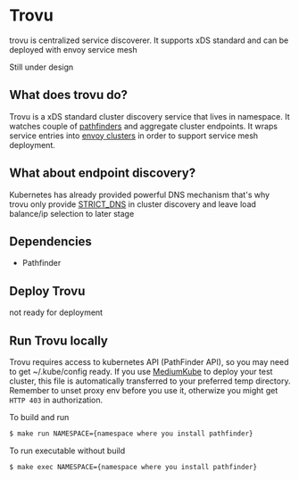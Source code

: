 # Trovu

trovu is centralized service discoverer. It supports xDS standard and can be deployed with envoy service mesh

Still under design


## What does trovu do?
Trovu is a xDS standard cluster discovery service that lives in namespace. It watches couple of [pathfinders](https://github.com/6BD-org/pathfinder) and aggregate cluster endpoints. It wraps service entries into [envoy clusters](https://www.envoyproxy.io/docs/envoy/latest/api-v2/api/v2/cluster.proto) in order to support service mesh deployment.

## What about endpoint discovery?
Kubernetes has already provided powerful DNS mechanism that's why trovu only provide [STRICT_DNS](https://www.envoyproxy.io/docs/envoy/latest/intro/arch_overview/upstream/service_discovery#arch-overview-service-discovery-types-strict-dns) in cluster discovery and leave load balance/ip selection to later stage

## Dependencies
- Pathfinder

## Deploy Trovu
not ready for deployment

## Run Trovu locally
Trovu requires access to kubernetes API (PathFinder API), so you may need to get ~/.kube/config ready. If you use [MediumKube](https://github.com/6BD-org/mediumkube) to deploy your test cluster, this file is automatically transferred to your preferred temp directory. Remember to unset proxy env before you use it, otherwize you might get `HTTP 403` in authorization.

To build and run

```sh
$ make run NAMESPACE={namespace where you install pathfinder}
```

To run executable without build
```sh
$ make exec NAMESPACE={namespace where you install pathfinder}
```